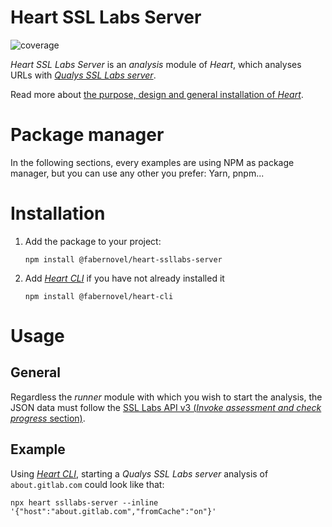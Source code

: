 # Heart SSL Labs Server

![coverage](https://gitlab.com/fabernovel/heart/badges/master/coverage.svg?job=Coverage%3A%20Heart%20SSL%20Labs%20Server)

_Heart SSL Labs Server_ is an _analysis_ module of _Heart_, which analyses URLs with _[Qualys SSL Labs server](https://www.ssllabs.com/ssltest/index.html)_.

Read more about [the purpose, design and general installation of _Heart_](https://www.fabernovel.com/en/clients/cases/heart-a-tool-for-automating-web-quality-metrics).

# Package manager

In the following sections, every examples are using NPM as package manager, but you can use any other you prefer: Yarn, pnpm...

# Installation

1. Add the package to your project:

    ```shell
    npm install @fabernovel/heart-ssllabs-server
    ```

2. Add _[Heart CLI](https://www.npmjs.com/package/@fabernovel/heart-cli)_ if you have not already installed it

    ```shell
    npm install @fabernovel/heart-cli
    ```

# Usage

## General

Regardless the _runner_ module with which you wish to start the analysis, the JSON data must follow the [SSL Labs API v3 (_Invoke assessment and check progress_ section)](https://github.com/ssllabs/ssllabs-scan/blob/master/ssllabs-api-docs-v3.md#invoke-assessment-and-check-progress).

## Example

Using _[Heart CLI](https://www.npmjs.com/package/@fabernovel/heart-cli)_, starting a _Qualys SSL Labs server_ analysis of `about.gitlab.com` could look like that:

```shell
npx heart ssllabs-server --inline '{"host":"about.gitlab.com","fromCache":"on"}'
```
